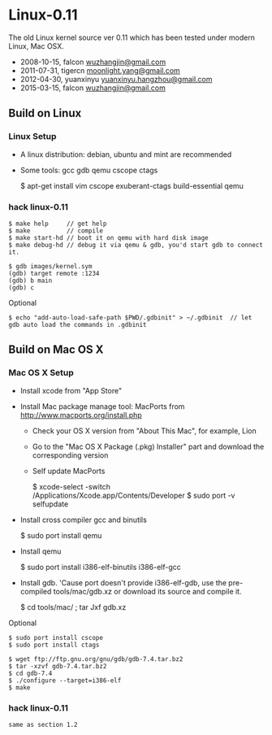 Linux-0.11
==========

The old Linux kernel source ver 0.11 which has been tested under modern Linux, Mac OSX.

* 2008-10-15, falcon <wuzhangjin@gmail.com>
* 2011-07-31, tigercn <moonlight.yang@gmail.com>
* 2012-04-30, yuanxinyu <yuanxinyu.hangzhou@gmail.com>
* 2015-03-15, falcon <wuzhangjin@gmail.com>

## Build on Linux

### Linux Setup

* A linux distribution: debian, ubuntu and mint are recommended
* Some tools: gcc gdb qemu cscope ctags

    $ apt-get install vim cscope exuberant-ctags build-essential qemu

### hack linux-0.11

    $ make help		// get help
    $ make  		// compile
    $ make start-hd	// boot it on qemu with hard disk image
    $ make debug-hd	// debug it via qemu & gdb, you'd start gdb to connect it.

    $ gdb images/kernel.sym
    (gdb) target remote :1234
    (gdb) b main
    (gdb) c

Optional

    $ echo "add-auto-load-safe-path $PWD/.gdbinit" > ~/.gdbinit  // let gdb auto load the commands in .gdbinit

## Build on Mac OS X

### Mac OS X Setup

* Install xcode from "App Store"
* Install Mac package manage tool: MacPorts from http://www.macports.org/install.php

  * Check your OS X version from "About This Mac", for example, Lion
  * Go to the "Mac OS X Package (.pkg) Installer" part and download the corresponding version
  * Self update MacPorts

    $ xcode-select -switch /Applications/Xcode.app/Contents/Developer
    $ sudo port -v selfupdate

* Install cross compiler gcc and binutils

    $ sudo port install qemu

* Install qemu

    $ sudo port install i386-elf-binutils i386-elf-gcc

* Install gdb. 'Cause port doesn't provide i386-elf-gdb, use the pre-compiled tools/mac/gdb.xz or download its source and compile it.

    $ cd tools/mac/ ; tar Jxf gdb.xz

Optional

    $ sudo port install cscope
    $ sudo port install ctags

    $ wget ftp://ftp.gnu.org/gnu/gdb/gdb-7.4.tar.bz2
    $ tar -xzvf gdb-7.4.tar.bz2
	$ cd gdb-7.4
	$ ./configure --target=i386-elf
	$ make


### hack linux-0.11

	same as section 1.2
